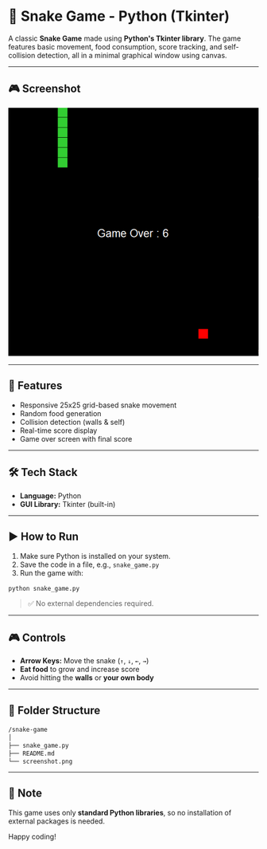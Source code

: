 # 🐍 Snake Game - Python (Tkinter)

A classic **Snake Game** made using **Python's Tkinter library**. The game features basic movement, food consumption, score tracking, and self-collision detection, all in a minimal graphical window using canvas.

---

## 🎮 Screenshot


![Snake Game Demo](./snake_game.png)


---

## 🚀 Features

- Responsive 25x25 grid-based snake movement
- Random food generation
- Collision detection (walls & self)
- Real-time score display
- Game over screen with final score

---

## 🛠️ Tech Stack

- **Language:** Python
- **GUI Library:** Tkinter (built-in)

---

## ▶️ How to Run

1. Make sure Python is installed on your system.
2. Save the code in a file, e.g., `snake_game.py`
3. Run the game with:

```bash
python snake_game.py
```

> ✅ No external dependencies required.

---

## 🎮 Controls

- **Arrow Keys:** Move the snake (`↑`, `↓`, `←`, `→`)
- **Eat food** to grow and increase score
- Avoid hitting the **walls** or **your own body**

---

## 📂 Folder Structure

```
/snake-game
│
├── snake_game.py        
├── README.md            
└── screenshot.png      
```

---

## 📌 Note

This game uses only **standard Python libraries**, so no installation of external packages is needed.

Happy coding!
